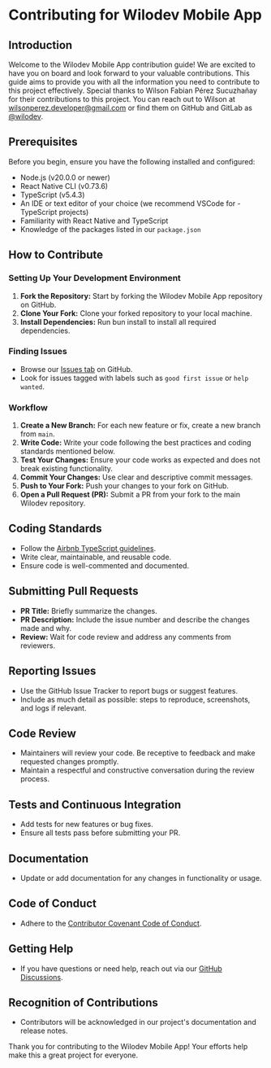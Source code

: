 # Contributing for Wilodev Mobile App

## Introduction

Welcome to the Wilodev Mobile App contribution guide! We are excited to have you on board and look forward to your valuable contributions. This guide aims to provide you with all the information you need to contribute to this project effectively. Special thanks to Wilson Fabian Pérez Sucuzhañay for their contributions to this project. You can reach out to Wilson at [wilsonperez.developer@gmail.com](wilsonperez.developer@gmail.com) or find them on GitHub and GitLab as [@wilodev](https://github.com/wilodev).

## Prerequisites

Before you begin, ensure you have the following installed and configured:

- Node.js (v20.0.0 or newer)
- React Native CLI (v0.73.6)
- TypeScript (v5.4.3)
- An IDE or text editor of your choice (we recommend VSCode for - TypeScript projects)
- Familiarity with React Native and TypeScript
- Knowledge of the packages listed in our `package.json`

## How to Contribute

### Setting Up Your Development Environment

1. **Fork the Repository:** Start by forking the Wilodev Mobile App repository on GitHub.
2. **Clone Your Fork:** Clone your forked repository to your local machine.
3. **Install Dependencies:** Run bun install to install all required dependencies.

### Finding Issues

- Browse our [Issues tab](https://github.com/wilodev-app/wilodev-app/issues) on GitHub.
- Look for issues tagged with labels such as `good first issue` or `help wanted`.

### Workflow

1. **Create a New Branch:** For each new feature or fix, create a new branch from `main`.
2. **Write Code:** Write your code following the best practices and coding standards mentioned below.
3. **Test Your Changes:** Ensure your code works as expected and does not break existing functionality.
4. **Commit Your Changes:** Use clear and descriptive commit messages.
5. **Push to Your Fork:** Push your changes to your fork on GitHub.
6. **Open a Pull Request (PR):** Submit a PR from your fork to the main Wilodev repository.

## Coding Standards

- Follow the [Airbnb TypeScript guidelines](https://github.com/airbnb/javascript).
- Write clear, maintainable, and reusable code.
- Ensure code is well-commented and documented.
  
## Submitting Pull Requests

- **PR Title:** Briefly summarize the changes.
- **PR Description:** Include the issue number and describe the changes made and why.
- **Review:** Wait for code review and address any comments from reviewers.

## Reporting Issues

- Use the GitHub Issue Tracker to report bugs or suggest features.
- Include as much detail as possible: steps to reproduce, screenshots, and logs if relevant.

## Code Review

- Maintainers will review your code. Be receptive to feedback and make requested changes promptly.
- Maintain a respectful and constructive conversation during the review process.

## Tests and Continuous Integration

- Add tests for new features or bug fixes.
- Ensure all tests pass before submitting your PR.

## Documentation

- Update or add documentation for any changes in functionality or usage.

## Code of Conduct

- Adhere to the [Contributor Covenant Code of Conduct](https://www.contributor-covenant.org/).

## Getting Help

- If you have questions or need help, reach out via our [GitHub Discussions](https://github.com/wilodev-app/wilodev-app/discussions).
  
## Recognition of Contributions

- Contributors will be acknowledged in our project's documentation and release notes.

Thank you for contributing to the Wilodev Mobile App! Your efforts help make this a great project for everyone.
